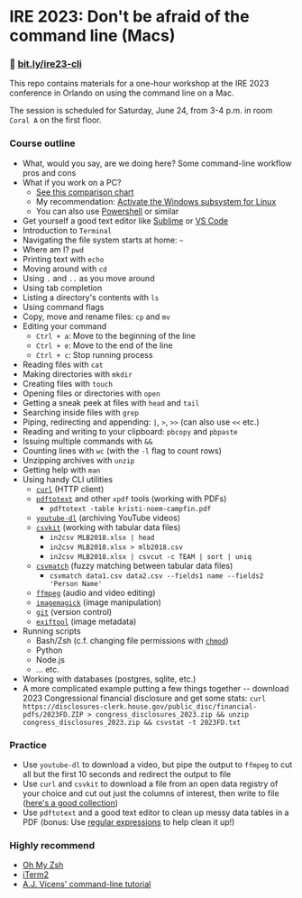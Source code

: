 # IRE 2023: Don't be afraid of the command line (Macs)

### 🔗 [bit.ly/ire23-cli](https://bit.ly/ire23-cli)

This repo contains materials for a one-hour workshop at the IRE 2023 conference in Orlando on using the command line on a Mac.

The session is scheduled for Saturday, June 24, from 3-4 p.m. in room `Coral A` on the first floor.

### Course outline
- What, would you say, are we doing here? Some command-line workflow pros and cons
- What if you work on a PC?
    - [See this comparison chart](https://docs.google.com/document/d/1zAzcXbTCt4JvS_P2dZNefsmNH6aMBOQ5MENGTo-Ujv8/edit?usp=sharing)
    - My recommendation: [Activate the Windows subsystem for Linux](https://learn.microsoft.com/en-us/windows/wsl/install)
    - You can also use [Powershell](https://learn.microsoft.com/en-us/powershell) or similar
- Get yourself a good text editor like [Sublime](https://www.sublimetext.com/) or [VS Code](https://code.visualstudio.com/)
- Introduction to `Terminal`
- Navigating the file system starts at home: `~`
- Where am I? `pwd`
- Printing text with `echo`
- Moving around with `cd`
- Using `.` and `..` as you move around
- Using tab completion
- Listing a directory's contents with `ls`
- Using command flags
- Copy, move and rename files: `cp` and `mv`
- Editing your command
    - `Ctrl + a`: Move to the beginning of the line
    - `Ctrl + e`: Move to the end of the line
    - `Ctrl + c`: Stop running process
- Reading files with `cat`
- Making directories with `mkdir`
- Creating files with `touch`
- Opening files or directories with `open`
- Getting a sneak peek at files with `head` and `tail`
- Searching inside files with `grep`
- Piping, redirecting and appending: `|`, `>`, `>>` (can also use `<<` etc.)
- Reading and writing to your clipboard: `pbcopy` and `pbpaste`
- Issuing multiple commands with `&&`
- Counting lines with `wc` (with the `-l` flag to count rows)
- Unzipping archives with `unzip`
- Getting help with `man`
- Using handy CLI utilities
    - [`curl`](https://curl.se/) (HTTP client)
    - [`pdftotext`](https://www.xpdfreader.com/index.html) and other `xpdf` tools (working with PDFs)
        - `pdftotext -table kristi-noem-campfin.pdf`
    - [`youtube-dl`](https://youtube-dl.org/) (archiving YouTube videos)
    - [`csvkit`](https://csvkit.readthedocs.io/en/latest/) (working with tabular data files)
        - `in2csv MLB2018.xlsx | head`
        - `in2csv MLB2018.xlsx > mlb2018.csv`
        - `in2csv MLB2018.xlsx | csvcut -c TEAM | sort | uniq`
    - [`csvmatch`](https://github.com/maxharlow/csvmatch) (fuzzy matching between tabular data files)
        - `csvmatch data1.csv data2.csv --fields1 name --fields2 'Person Name'`
    - [`ffmpeg`](https://ffmpeg.org/) (audio and video editing)
    - [`imagemagick`](https://imagemagick.org/index.php) (image manipulation)
    - [`git`](https://git-scm.com/) (version control)
    - [`exiftool`](https://exiftool.org/) (image metadata)
- Running scripts
    - Bash/Zsh (c.f. changing file permissions with [`chmod`](https://en.wikipedia.org/wiki/Chmod#Numerical_permissions))
    - Python
    - Node.js
    - ... etc.
- Working with databases (postgres, sqlite, etc.)
- A more complicated example putting a few things together -- download 2023 Congressional financial disclosure and get some stats: `curl https://disclosures-clerk.house.gov/public_disc/financial-pdfs/2023FD.ZIP > congress_disclosures_2023.zip && unzip congress_disclosures_2023.zip && csvstat -t 2023FD.txt`

### Practice
- Use `youtube-dl` to download a video, but pipe the output to `ffmpeg` to cut all but the first 10 seconds and redirect the output to file
- Use `curl` and `csvkit` to download a file from an open data registry of your choice and cut out just the columns of interest, then write to file ([here's a good collection](https://data.cms.gov/))
- Use `pdftotext` and a good text editor to clean up messy data tables in a PDF (bonus: Use [regular expressions](https://www.regular-expressions.info/) to help clean it up!)

### Highly recommend
- [Oh My Zsh](https://ohmyz.sh/)
- [iTerm2](https://iterm2.com/)
- [A.J. Vicens' command-line tutorial](https://github.com/AJVicens/command-line-for-reporters)
